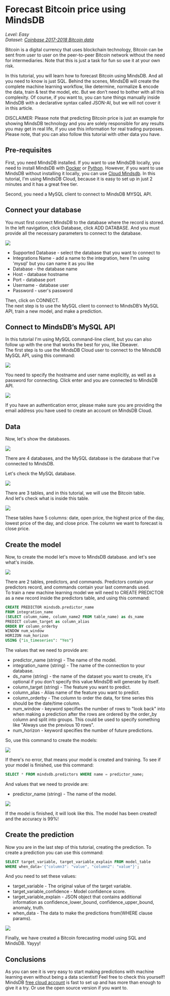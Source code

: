 # Forecast Bitcoin price using MindsDB

*Level: Easy*  
*Dataset: [Coinbase 2017-2018 Bitcoin data](https://www.kaggle.com/gorgia/Bitcoin-markets?select=btc_usd_Coinbase.csv)*

Bitcoin is a digital currency that uses blockchain technology, Bitcoin can be sent from user to user on the peer-to-peer Bitcoin network without the need for intermediaries. Note that this is just a task for fun so use it at your own risk.

In this tutorial, you will learn how to forecast Bitcoin using MindsDB. And all you need to know is just SQL. Behind the scenes, MindsDB will create the complete machine learning workflow, like determine, normalize & encode the data, train & test the model, etc. But we don’t need to bother with all this complexity. Of course, if you want to, you can tune things manually inside MindsDB with a declarative syntax called JSON-AI, but we will not cover it in this article.

DISCLAIMER: Please note that predicting Bitcoin price is just an example for showing MindsDB technology and you are solely responsible for any results you may get in real life, if you use this information for real trading purposes. Please note, that you can also follow this tutorial with other data you have.

## Pre-requisites

First, you need MindsDB installed. If you want to use MindsDB locally, you need to install MindsDB with
[Docker](https://docs.mindsdb.com/setup/self-hosted/docker/) or [Python](https://docs.mindsdb.com/setup/self-hosted/pip/windows/). 
However, if you want to use MindsDB without installing it locally, you can use [Cloud Mindsdb](https://cloud.mindsdb.com/signup). 
In this tutorial, I'm using MindsDB Cloud, because it is easy to set up in just 2 minutes and it has a great free tier.

Second, you need a MySQL client to connect to MindsDB MYSQL API.

## Connect your database

You must first connect MindsDB to the database where the record is stored. 
In the left navigation, click  Database, click  ADD DATABASE. 
And you must provide all the necessary parameters to connect to the database.

![](https://github.com/kinkusuma/mindsdb/blob/add-regression-tutorial-sql/docs/mindsdb-docs/docs/assets/sql/tutorials/insurance-cost-prediction/add-database-cloud-mindsdb-sql.png)

* Supported Database - select the database that you want to connect to
* Integrations Name - add a name to the integration, here I'm using 'mysql' but you can name it as you like
* Database - the database name
* Host - database hostname
* Port - database port
* Username - database user
* Password - user's password

Then, click on CONNECT.  
The next step is to use the MySQL client to connect to MindsDB’s MySQL API, train a new model, and make a prediction.

## Connect to MindsDB’s MySQL API

In this tutorial I'm using MySQL command-line client, but you can also follow up with the one that works the best for you, like Dbeaver.  
The first step is to use the MindsDB Cloud user to connect to the MindsDB MySQL API, using this command:

![](https://github.com/kinkusuma/mindsdb/blob/add-regression-tutorial-sql/docs/mindsdb-docs/docs/assets/sql/tutorials/insurance-cost-prediction/connect-mindsdb-sql.png)

You need to specify the hostname and user name explicitly, as well as a password for connecting. Click enter and you are connected to MindsDB API.

![](https://github.com/kinkusuma/mindsdb/blob/add-regression-tutorial-sql/docs/mindsdb-docs/docs/assets/sql/tutorials/insurance-cost-prediction/success-connect-sql.png)

If you have an authentication error, please make sure you are providing the email address you have used to create an account on MindsDB Cloud.

## Data

Now, let's show the databases.

![](https://github.com/kinkusuma/mindsdb/blob/add-regression-tutorial-sql/docs/mindsdb-docs/docs/assets/sql/tutorials/insurance-cost-prediction/show-databases-sql.png)

There are 4 databases, and the MySQL database is the database that I've connected to MindsDB.

Let's check the MySQL database.

![](https://github.com/kinkusuma/mindsdb/blob/add-regression-tutorial-sql/docs/mindsdb-docs/docs/assets/sql/tutorials/insurance-cost-prediction/show-tables-sql.png)

There are 3 tables, and in this tutorial, we will use the Bitcoin table.  
And let's check what is inside this table.

![](https://github.com/kinkusuma/mindsdb/blob/add-regression-tutorial-sql/docs/mindsdb-docs/docs/assets/sql/tutorials/insurance-cost-prediction/show-bitcoin-table.png)

These tables have 5 columns: date, open price, the highest price of the day, lowest price of the day, and close price. 
The column we want to forecast is close price.


## Create the model

Now, to create the model let's move to MindsDB database. and let's see what's inside.

![](https://github.com/kinkusuma/mindsdb/blob/add-regression-tutorial-sql/docs/mindsdb-docs/docs/assets/sql/tutorials/insurance-cost-prediction/show-tables-sql-2.png)

There are 2 tables, predictors, and commands. Predictors contain your predictors record, and commands contain your last commands used.  
To train a new machine learning model we will need to CREATE PREDICTOR as a new record inside the predictors table, and using this command:

```sql
CREATE PREDICTOR mindsdb.predictor_name
FROM integration_name
(SELECT column_name, column_name2 FROM table_name) as ds_name
PREDICT column_target as column_alias
ORDER BY column_orderby
WINDOW num_window
HORIZON num_horizon
USING {"is_timeseries": "Yes"}
```

The values that we need to provide are:

* predictor_name (string) - The name of the model.
* integration_name (string) - The name of the connection to your database.
* ds_name (string) - the name of the dataset you want to create, it's optional if you don't specify this value MindsDB will generate by itself.
* column_target (string) - The feature you want to predict.
* column_alias - Alias name of the feature you want to predict.
* column_orderby - The column to order the data, for time series this should be the date/time column.
* num_window - keyword specifies the number of rows to "look back" into when making a prediction after the rows are ordered by the order_by column and split into groups. 
This could be used to specify something like "Always use the previous 10 rows".
* num_horizon - keyword specifies the number of future predictions. 

So, use this command to create the models:

![](https://github.com/kinkusuma/mindsdb/blob/add-regression-tutorial-sql/docs/mindsdb-docs/docs/assets/sql/tutorials/insurance-cost-prediction/create-predictor-bitcoin-sql.png)

If there's no error, that means your model is created and training. To see if your model is finished, use this command:

```sql
SELECT * FROM mindsdb.predictors WHERE name = predictor_name;
```

And values that we need to provide are:

* predictor_name (string) - The name of the model.

![](https://github.com/kinkusuma/mindsdb/blob/add-regression-tutorial-sql/docs/mindsdb-docs/docs/assets/sql/tutorials/insurance-cost-prediction/show-predictor-bitcoin-sql.png)

If the model is finished, it will look like this. The model has been created! and the accuracy is 99%!

## Create the prediction

Now you are in the last step of this tutorial, creating the prediction. To create a prediction you can use this command:

```sql
SELECT target_variable, target_variable_explain FROM model_table 
WHERE when_data='{"column3": "value", "column2": "value"}';
```

And you need to set these values:
- target_variable - The original value of the target variable.
- target_variable_confidence - Model confidence score.
- target_variable_explain - JSON object that contains additional information as confidence_lower_bound, confidence_upper_bound, anomaly, truth.
- when_data - The data to make the predictions from(WHERE clause params).

![](https://github.com/kinkusuma/mindsdb/blob/add-regression-tutorial-sql/docs/mindsdb-docs/docs/assets/sql/tutorials/insurance-cost-prediction/create-prediction-bitcoin-sql.png)

Finally, we have created a Bitcoin forecasting model using SQL and MindsDB. Yayyy!

## Conclusions

As you can see it is very easy to start making predictions with machine learning even without being a data scientist! Feel free to check this yourself! MindsDB [free cloud account](https://cloud.mindsdb.com/signup?utm_medium=community&utm_source=dev.to&utm_campaign=predict%20Bitcoin%20price) is fast to set up and has more than enough to give it a try. Or use the open source version if you want to.
